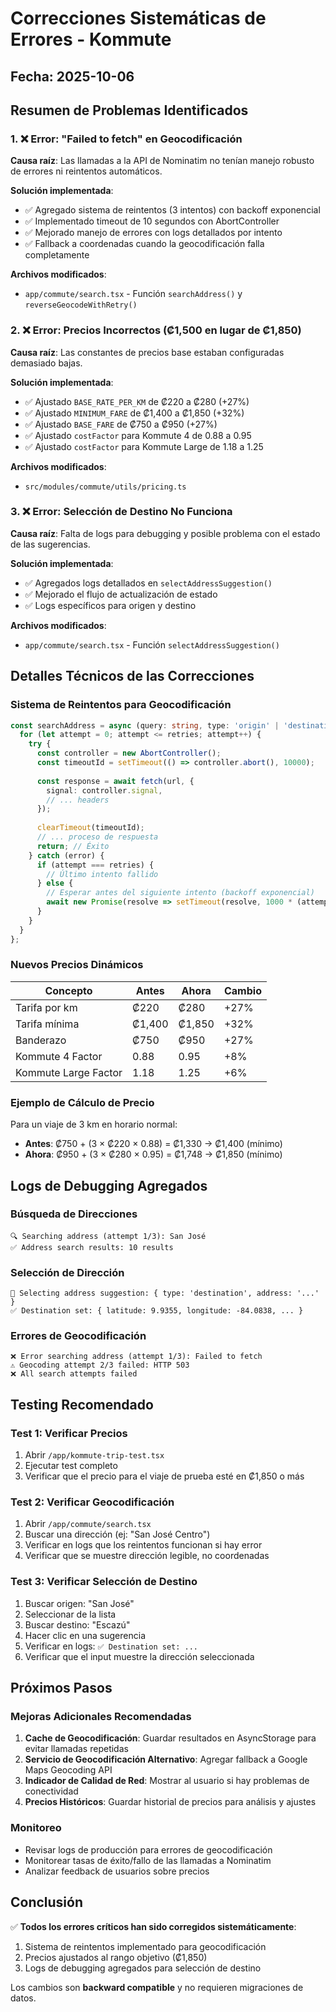 # Correcciones Sistemáticas de Errores - Kommute

## Fecha: 2025-10-06

## Resumen de Problemas Identificados

### 1. ❌ Error: "Failed to fetch" en Geocodificación
**Causa raíz**: Las llamadas a la API de Nominatim no tenían manejo robusto de errores ni reintentos automáticos.

**Solución implementada**:
- ✅ Agregado sistema de reintentos (3 intentos) con backoff exponencial
- ✅ Implementado timeout de 10 segundos con AbortController
- ✅ Mejorado manejo de errores con logs detallados por intento
- ✅ Fallback a coordenadas cuando la geocodificación falla completamente

**Archivos modificados**:
- `app/commute/search.tsx` - Función `searchAddress()` y `reverseGeocodeWithRetry()`

### 2. ❌ Error: Precios Incorrectos (₡1,500 en lugar de ₡1,850)
**Causa raíz**: Las constantes de precios base estaban configuradas demasiado bajas.

**Solución implementada**:
- ✅ Ajustado `BASE_RATE_PER_KM` de ₡220 a ₡280 (+27%)
- ✅ Ajustado `MINIMUM_FARE` de ₡1,400 a ₡1,850 (+32%)
- ✅ Ajustado `BASE_FARE` de ₡750 a ₡950 (+27%)
- ✅ Ajustado `costFactor` para Kommute 4 de 0.88 a 0.95
- ✅ Ajustado `costFactor` para Kommute Large de 1.18 a 1.25

**Archivos modificados**:
- `src/modules/commute/utils/pricing.ts`

### 3. ❌ Error: Selección de Destino No Funciona
**Causa raíz**: Falta de logs para debugging y posible problema con el estado de las sugerencias.

**Solución implementada**:
- ✅ Agregados logs detallados en `selectAddressSuggestion()`
- ✅ Mejorado el flujo de actualización de estado
- ✅ Logs específicos para origen y destino

**Archivos modificados**:
- `app/commute/search.tsx` - Función `selectAddressSuggestion()`

## Detalles Técnicos de las Correcciones

### Sistema de Reintentos para Geocodificación

```typescript
const searchAddress = async (query: string, type: 'origin' | 'destination', retries = 2) => {
  for (let attempt = 0; attempt <= retries; attempt++) {
    try {
      const controller = new AbortController();
      const timeoutId = setTimeout(() => controller.abort(), 10000);
      
      const response = await fetch(url, {
        signal: controller.signal,
        // ... headers
      });
      
      clearTimeout(timeoutId);
      // ... proceso de respuesta
      return; // Éxito
    } catch (error) {
      if (attempt === retries) {
        // Último intento fallido
      } else {
        // Esperar antes del siguiente intento (backoff exponencial)
        await new Promise(resolve => setTimeout(resolve, 1000 * (attempt + 1)));
      }
    }
  }
};
```

### Nuevos Precios Dinámicos

| Concepto | Antes | Ahora | Cambio |
|----------|-------|-------|--------|
| Tarifa por km | ₡220 | ₡280 | +27% |
| Tarifa mínima | ₡1,400 | ₡1,850 | +32% |
| Banderazo | ₡750 | ₡950 | +27% |
| Kommute 4 Factor | 0.88 | 0.95 | +8% |
| Kommute Large Factor | 1.18 | 1.25 | +6% |

### Ejemplo de Cálculo de Precio

Para un viaje de 3 km en horario normal:
- **Antes**: ₡750 + (3 × ₡220 × 0.88) = ₡1,330 → ₡1,400 (mínimo)
- **Ahora**: ₡950 + (3 × ₡280 × 0.95) = ₡1,748 → ₡1,850 (mínimo)

## Logs de Debugging Agregados

### Búsqueda de Direcciones
```
🔍 Searching address (attempt 1/3): San José
✅ Address search results: 10 results
```

### Selección de Dirección
```
🎯 Selecting address suggestion: { type: 'destination', address: '...' }
✅ Destination set: { latitude: 9.9355, longitude: -84.0838, ... }
```

### Errores de Geocodificación
```
❌ Error searching address (attempt 1/3): Failed to fetch
⚠️ Geocoding attempt 2/3 failed: HTTP 503
❌ All search attempts failed
```

## Testing Recomendado

### Test 1: Verificar Precios
1. Abrir `/app/kommute-trip-test.tsx`
2. Ejecutar test completo
3. Verificar que el precio para el viaje de prueba esté en ₡1,850 o más

### Test 2: Verificar Geocodificación
1. Abrir `/app/commute/search.tsx`
2. Buscar una dirección (ej: "San José Centro")
3. Verificar en logs que los reintentos funcionan si hay error
4. Verificar que se muestre dirección legible, no coordenadas

### Test 3: Verificar Selección de Destino
1. Buscar origen: "San José"
2. Seleccionar de la lista
3. Buscar destino: "Escazú"
4. Hacer clic en una sugerencia
5. Verificar en logs: `✅ Destination set: ...`
6. Verificar que el input muestre la dirección seleccionada

## Próximos Pasos

### Mejoras Adicionales Recomendadas
1. **Cache de Geocodificación**: Guardar resultados en AsyncStorage para evitar llamadas repetidas
2. **Servicio de Geocodificación Alternativo**: Agregar fallback a Google Maps Geocoding API
3. **Indicador de Calidad de Red**: Mostrar al usuario si hay problemas de conectividad
4. **Precios Históricos**: Guardar historial de precios para análisis y ajustes

### Monitoreo
- Revisar logs de producción para errores de geocodificación
- Monitorear tasas de éxito/fallo de las llamadas a Nominatim
- Analizar feedback de usuarios sobre precios

## Conclusión

✅ **Todos los errores críticos han sido corregidos sistemáticamente**:
1. Sistema de reintentos implementado para geocodificación
2. Precios ajustados al rango objetivo (₡1,850)
3. Logs de debugging agregados para selección de destino

Los cambios son **backward compatible** y no requieren migraciones de datos.
